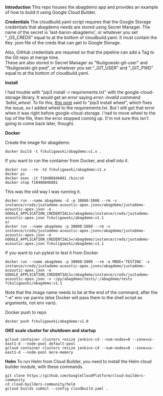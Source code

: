 **Introduction**
This repo houses the abagdemo app and provides an example of how to build it using Google Cloud Builder.

**Credentials**
The cloudbuild.yaml script requires that the Google Storage credentials that abagdemo needs are stored using Secret Manager.
The name of the secret is 'last-baron-abagdemo', or whatever you set "_GS_CREDS" equal to at the bottom of cloudbuild.yaml.
It must contain the Key .json file of the creds that can get to Google Storage.

Also, GitHub credentials are required so that the pipeline can add a Tag to the Git repo at merge time.  
These are also stored in Secret Manager as "fkuligowski-git-user" and "fkuligowski-git-pwd", or whatever you set "_GIT_USER" and "_GIT_PWD" equal to at the bottom of cloudbuild.yaml.  

**Install**

I had trouble with "pip3 install -r requirements.txt" with the google-cloud-storage library. It would get an error saying *error: invalid command 'bdist_wheel*. To fix this, [this post](https://stackoverflow.com/questions/34819221/why-is-python-setup-py-saying-invalid-command-bdist-wheel-on-travis-ci) said to "pip3 install wheel", which fixes the issue, so I added wheel to the requirements.txt. But I still got that error when it was right before google-cloud-storage. I had to move wheel to the top of the file, then the error stopped coming up. (I'm not sure this isn't going to come back later, though).

**Docker**

Create the image for abagdemo

```
docker build -t fckuligowski/abagdemo:v1.x .
```

If you want to run the container from Docker, and shell into it.
```
docker run --rm -td fckuligowski/abagdemo:v1.x 
docker ps
docker exec -it f1048684b081 /bin/sh
docker stop f1048684b081
```

This was the old way I was running it.

```
docker run --name abagdemo -d -p 30080:5000 --rm -v instance/creds/justademo-acoustic-apex.json=/abagdemo/justademo-acoustic-apex.json -e GOOGLE_APPLICATION_CREDENTIALS=/abagdemo/instance/creds/justademo-acoustic-apex.json fckuligowski/abagdemo:v1.1
or
docker run --name abagdemo -p 30080:5000 --rm -v instance/creds/justademo-acoustic-apex.json=/abagdemo/justademo-acoustic-apex.json -e GOOGLE_APPLICATION_CREDENTIALS=/abagdemo/instance/creds/justademo-acoustic-apex.json fckuligowski/abagdemo:v1.1
```
If you want to run pytest to test it from Docker
```
docker run --name abagdemo -p 30080:5000 --rm -e MODE='TESTING' -v instance/creds/justademo-acoustic-apex.json=/abagdemo/justademo-acoustic-apex.json -e GOOGLE_APPLICATION_CREDENTIALS=/abagdemo/instance/creds/justademo-acoustic-apex.json -v ~/py/abagdemo/tests/:/abagdemo/tests fckuligowski/abagdemo:v1.1
```
Note that the image name needs to be at the end of the command, after the "-e" env var parms (else Docker will pass them to the shell script as arguments, not env vars).

Docker push to repo

```
docker push fckuligowski/abagdemo:v1.0
```

**GKE scale cluster for shutdown and startup**
```
gcloud container clusters resize jenkins-cd --num-nodes=0 --zone=us-east1-d --node-pool default-pool
gcloud container clusters resize jenkins-cd --num-nodes=0 --zone=us-east1-d --node-pool more-memory
```

**Helm**
To run Helm from Cloud Builder, you need to install the Helm cloud builder module, with these commands.
```
git clone https://github.com/GoogleCloudPlatform/cloud-builders-community
cd cloud-builders-community/helm 
gcloud builds submit --config cloudbuild.yaml .
```
